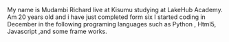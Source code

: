 My name is Mudambi  Richard live at Kisumu studying at LakeHub Academy. Am 20 years old and i have just completed form six  I started coding in December in the following programing languages such as Python , Html5, Javascript ,and some frame works.